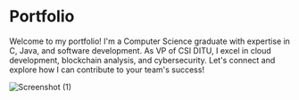 # Portfolio
Welcome to my portfolio! I'm a Computer Science graduate with expertise in C, Java, and software development. As VP of CSI DITU, I excel in cloud development, blockchain analysis, and cybersecurity. Let's connect and explore how I can contribute to your team's success!

![Screenshot (1)](https://github.com/07ayush03/Portfolio/assets/92880288/c93437b7-083d-4a94-a2d3-768aba783bf2)
